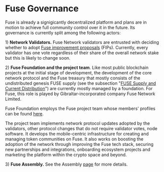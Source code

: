 # Fuse Governance

Fuse is already a signigicantly decentralized platform and plans are in motion to achieve full community control over it in the future. Its governance is currently split among the following actors:

1\) **Network Validators.** Fuse Network validators are entrusted with deciding whether to adopt [Fuse improvement proposals](https://docs.fuse.io/general/fips) \(FIPs\).  Currently, every validator has one vote regardless of their share of the overall network stake but this is likely to change soon.

2\) **Fuse Foundation and the project team**. Like most public blockchain projects at the initial stage of development, the development of the core network protocol and the Fuse treasury that mostly consists of the undistributed genesis FUSE supply \(see the subsection "[FUSE Supply and Current Distribution](https://docs.fuse.io/general/fuse-token/fuse-supply-and-current-distribution)"\) are currently mostly managed by a foundation. For Fuse, this role is played by Gibraltar-incorporated company Fuse Network Limited.

Fuse Foundation employs the Fuse project team whose members' profiles can be found [here](https://fuse.io/about).

The project team implements network protocol updates adopted by the validators, other protocol changes that do not require validator votes, node software. It develops the mobile-centric infrastructure for creating and managing token communities on Fuse. It also works on boosting the adoption of the network through improving the Fuse tech stack, securing new partnerships and integrations, onboarding ecosystem projects and marketing the platform within the crypto space and beyond.  

3\) **Fuse Assembly.** See the Assembly [page](https://docs.fuse.io/general/fuse-governance/fuse-assembly) for more details.   

